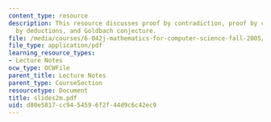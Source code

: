 ```yaml
---
content_type: resource
description: This resource discusses proof by contradiction, proof by cases, proof
  by deductions, and Goldbach conjecture.
file: /media/courses/6-042j-mathematics-for-computer-science-fall-2005/d80e5817cc9454596f2f44d9c6c42ec9_slides2m.pdf
file_type: application/pdf
learning_resource_types:
- Lecture Notes
ocw_type: OCWFile
parent_title: Lecture Notes
parent_type: CourseSection
resourcetype: Document
title: slides2m.pdf
uid: d80e5817-cc94-5459-6f2f-44d9c6c42ec9
---
```

